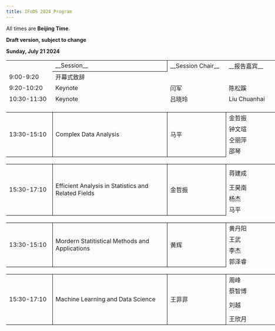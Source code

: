 ```yaml
---
title: IFoDS 2024 Program
---
```


All times are **Beijing Time**. 

**Draft version, subject to change**

**Sunday, July 21 2024**

<table width="4518" border="0" cellpadding="0" cellspacing="0" style='width:2259.00pt;border-collapse:collapse;table-layout:fixed;'>
   <col width="154.50" style='mso-width-source:userset;mso-width-alt:3296;'/>
   <col width="420" style='mso-width-source:userset;mso-width-alt:8960;'/>
   <col width="196.50" style='mso-width-source:userset;mso-width-alt:4192;'/>
   <col width="156" style='mso-width-source:userset;mso-width-alt:3328;'/>
   <col width="414" style='mso-width-source:userset;mso-width-alt:8832;'/>
   <col width="1125" style='mso-width-source:userset;mso-width-alt:24000;'/>
   <col width="108" span="19" style='width:54.00pt;'/>
   <tr height="30" style='height:15.00pt;'>
    <td class="xl65" height="30" width="154.50" style='height:15.00pt;width:77.25pt;'></td>
    <td class="xl66" width="420" style='width:210.00pt;border-top:.5pt solid windowtext;border-right:.5pt solid windowtext;border-bottom:.5pt solid windowtext;' x:str>__Session__</td>
    <td class="xl66" width="196.50" style='width:98.25pt;' x:str>__Session Chair__</td>
    <td class="xl66" width="156" style='width:78.00pt;' x:str>__报告嘉宾__</td>
    <td class="xl66" width="414" style='width:207.00pt;' x:str>__报告人单位__</td>
    <td class="xl66" width="1125" style='width:562.50pt;' x:str>__报告题目__</td>
    <td width="108" style='width:54.00pt;'></td>
    <td width="108" style='width:54.00pt;'></td>
    <td width="108" style='width:54.00pt;'></td>
    <td width="108" style='width:54.00pt;'></td>
    <td width="108" style='width:54.00pt;'></td>
    <td width="108" style='width:54.00pt;'></td>
    <td width="108" style='width:54.00pt;'></td>
    <td width="108" style='width:54.00pt;'></td>
    <td width="108" style='width:54.00pt;'></td>
    <td width="108" style='width:54.00pt;'></td>
    <td width="108" style='width:54.00pt;'></td>
    <td width="108" style='width:54.00pt;'></td>
    <td width="108" style='width:54.00pt;'></td>
    <td width="108" style='width:54.00pt;'></td>
    <td width="108" style='width:54.00pt;'></td>
    <td width="108" style='width:54.00pt;'></td>
    <td width="108" style='width:54.00pt;'></td>
    <td width="108" style='width:54.00pt;'></td>
    <td width="108" style='width:54.00pt;'></td>
   </tr>
   <tr height="30" style='height:15.00pt;'>
    <td class="xl65" height="30" style='height:15.00pt;' x:str>9:00-9:20</td>
    <td class="xl67" x:str>开幕式致辞</td>
    <td class="xl66"></td>
    <td class="xl66"></td>
    <td class="xl66"></td>
    <td class="xl66"></td>
    <td colspan="19" style='mso-ignore:colspan;'></td>
   </tr>
   <tr height="30" style='height:15.00pt;'>
    <td class="xl67" height="30" style='height:15.00pt;' x:str>9:20-10:20</td>
    <td class="xl67" x:str>Keynote</td>
    <td class="xl67" x:str>闫军</td>
    <td class="xl67" x:str>陈松蹊</td>
    <td class="xl68" x:str>北京大学</td>
    <td class="xl65" x:str>经济系统数字孪生</td>
    <td class="xl69" colspan="19" style='mso-ignore:colspan;'></td>
   </tr>
   <tr height="30" style='height:15.00pt;'>
    <td class="xl70" height="30" style='height:15.00pt;' x:str>10:30-11:30</td>
    <td class="xl70" x:str>Keynote</td>
    <td class="xl70" x:str>吕晓玲</td>
    <td class="xl67" x:str>Liu Chuanhai</td>
    <td class="xl71" x:str>Purdue University</td>
    <td class="xl71" x:str>First Principles of Advanced Data Analysis: the Prediction Principle</td>
    <td class="xl69" colspan="19" style='mso-ignore:colspan;'></td>
   </tr>
   <tr height="31" style='height:15.50pt;'>
    <td class="xl72" height="31" colspan="6" style='height:15.50pt;border-right:.5pt solid windowtext;border-bottom:.5pt solid windowtext;'></td>
    <td class="xl69" colspan="19" style='mso-ignore:colspan;'></td>
   </tr>
   <tr height="30" style='height:15.00pt;'>
    <td class="xl75" height="120" rowspan="4" style='height:60.00pt;border-right:.5pt solid windowtext;border-bottom:.5pt solid windowtext;' x:str>13:30-15:10</td>
    <td class="xl76" rowspan="4" style='border-right:.5pt solid windowtext;border-bottom:.5pt solid windowtext;' x:str>Complex Data Analysis</td>
    <td class="xl75" rowspan="4" style='border-right:.5pt solid windowtext;border-bottom:.5pt solid windowtext;' x:str>马平</td>
    <td class="xl67" x:str>金哲振</td>
    <td class="xl71" x:str>哥伦比亚大学</td>
    <td class="xl71" x:str>On detecting the effect of exposure mixture</td>
    <td class="xl69" colspan="19" style='mso-ignore:colspan;'></td>
   </tr>
   <tr height="30" style='height:15.00pt;'>
    <td class="xl67" x:str>钟文瑄</td>
    <td class="xl71" x:str>University of Georgia</td>
    <td class="xl71" x:str>MedReader: a query-based multisource AI learner of medical publications</td>
    <td class="xl69" colspan="19" style='mso-ignore:colspan;'></td>
   </tr>
   <tr height="30" style='height:15.00pt;'>
    <td class="xl68" x:str>仝丽萍</td>
    <td class="xl71" x:str>Advocate Aurora Healthcare</td>
    <td class="xl71" x:str>Statistics in Hospital Research and Quality Improvement Projects</td>
    <td class="xl69" colspan="19" style='mso-ignore:colspan;'></td>
   </tr>
   <tr height="30" style='height:15.00pt;'>
    <td class="xl67" x:str>邵琴</td>
    <td class="xl71" x:str>University of Toledo</td>
    <td class="xl71" x:str>Forecasting Interval for Autoregressive Time Series with trend</td>
    <td class="xl69" colspan="19" style='mso-ignore:colspan;'></td>
   </tr>
   <tr height="30" style='height:15.00pt;'>
    <td class="xl81" height="30" colspan="6" style='height:15.00pt;border-right:.5pt solid windowtext;border-bottom:.5pt solid windowtext;'></td>
    <td class="xl69" colspan="19" style='mso-ignore:colspan;'></td>
   </tr>
   <tr height="73.50" style='height:36.75pt;mso-height-source:userset;mso-height-alt:735;'>
    <td class="xl84" height="163.50" rowspan="4" style='height:81.75pt;border-right:.5pt solid windowtext;border-bottom:.5pt solid windowtext;' x:str>15:30-17:10</td>
    <td class="xl85" rowspan="4" style='border-right:.5pt solid windowtext;border-bottom:.5pt solid windowtext;' x:str>Efficient Analysis in Statistics and Related Fields</td>
    <td class="xl84" rowspan="4" style='border-right:.5pt solid windowtext;border-bottom:.5pt solid windowtext;' x:str>金哲振</td>
    <td class="xl67" x:str>蒋建成</td>
    <td class="xl71" x:str>University of North Carolina</td>
    <td class="xl86" x:str>Partition-Insensitive Parallel ADMM Algorithm for High-dimensional Linear Models</td>
    <td class="xl69" colspan="19" style='mso-ignore:colspan;'></td>
   </tr>
   <tr height="30" style='height:15.00pt;'>
    <td class="xl67" x:str>王昊南</td>
    <td class="xl71" x:str>Colorado State University</td>
    <td class="xl71" x:str>Recent developments for multi-channel factor analysis</td>
    <td class="xl69" colspan="19" style='mso-ignore:colspan;'></td>
   </tr>
   <tr height="30" style='height:15.00pt;'>
    <td class="xl67" x:str>杨杰</td>
    <td class="xl71" x:str>University of Illinois at Chicago</td>
    <td class="xl71" x:str>Statistical Models for Categorical Data Analysis</td>
    <td class="xl69" colspan="19" style='mso-ignore:colspan;'></td>
   </tr>
   <tr height="30" style='height:15.00pt;'>
    <td class="xl67" x:str>马平</td>
    <td class="xl71" x:str>University of Georgia</td>
    <td class="xl71" x:str>Statistical Computing Meets Quantum Computing</td>
    <td class="xl69" colspan="19" style='mso-ignore:colspan;'></td>
   </tr>
   <tr height="30" style='height:15.00pt;'>
    <td class="xl81" height="30" colspan="6" style='height:15.00pt;border-right:.5pt solid windowtext;border-bottom:.5pt solid windowtext;'></td>
    <td colspan="19" style='mso-ignore:colspan;'></td>
   </tr>
   <tr height="30" style='height:15.00pt;'>
    <td class="xl84" height="120" rowspan="4" style='height:60.00pt;border-right:.5pt solid windowtext;border-bottom:.5pt solid windowtext;' x:str>13:30-15:10</td>
    <td class="xl91" rowspan="4" style='border-right:.5pt solid windowtext;border-bottom:.5pt solid windowtext;' x:str>Mordern Statitistical Methods and Applications</td>
    <td class="xl92" rowspan="4" style='border-right:.5pt solid windowtext;border-bottom:.5pt solid windowtext;' x:str>黄辉</td>
    <td class="xl71" x:str>黄丹阳</td>
    <td class="xl71" x:str>中国人民大学</td>
    <td class="xl71" x:str>Transfer Learning in High-Dimensional Network Regression Model</td>
    <td colspan="19" style='mso-ignore:colspan;'></td>
   </tr>
   <tr height="30" style='height:15.00pt;'>
    <td class="xl71" x:str>王武</td>
    <td class="xl71" x:str>中国人民大学</td>
    <td class="xl71" x:str>基于产业链网络矩阵的股票价格预测图模型</td>
    <td colspan="19" style='mso-ignore:colspan;'></td>
   </tr>
   <tr height="30" style='height:15.00pt;'>
    <td class="xl71" x:str>李杰</td>
    <td class="xl71" x:str>中国人民大学</td>
    <td class="xl71" x:str>Testing conditional quantile independence with functional covariate</td>
    <td colspan="19" style='mso-ignore:colspan;'></td>
   </tr>
   <tr height="30" style='height:15.00pt;'>
    <td class="xl71" x:str>郭泽睿</td>
    <td class="xl71" x:str>中山大学</td>
    <td class="xl71" x:str>Unified Principal Components Analysis of Irregularly Observed Functional Time Series</td>
    <td colspan="19" style='mso-ignore:colspan;'></td>
   </tr>
   <tr height="30" style='height:15.00pt;'>
    <td class="xl97" height="30" colspan="6" style='height:15.00pt;border-right:.5pt solid windowtext;border-bottom:.5pt solid windowtext;'></td>
    <td colspan="19" style='mso-ignore:colspan;'></td>
   </tr>
   <tr height="30" style='height:15.00pt;'>
    <td class="xl84" height="150" rowspan="4" style='height:75.00pt;border-right:.5pt solid windowtext;border-bottom:.5pt solid windowtext;' x:str>15:30-17:10</td>
    <td class="xl100" rowspan="4" style='border-right:.5pt solid windowtext;border-bottom:.5pt solid windowtext;' x:str>Machine Learning and Data Science</td>
    <td class="xl92" rowspan="4" style='border-right:.5pt solid windowtext;border-bottom:.5pt solid windowtext;' x:str>王菲菲</td>
    <td class="xl71" x:str>周峰</td>
    <td class="xl71" x:str>中国人民大学</td>
    <td class="xl71" x:str>Accelerating Convergence in Bayesian Few-Shot Classification</td>
    <td colspan="19" style='mso-ignore:colspan;'></td>
   </tr>
   <tr height="30" style='height:15.00pt;'>
    <td class="xl71" x:str>蔡智博</td>
    <td class="xl71" x:str>中国人民大学</td>
    <td class="xl71" x:str>A Variable Selection Tree and Its Random Forest</td>
    <td colspan="19" style='mso-ignore:colspan;'></td>
   </tr>
   <tr height="60" style='height:30.00pt;'>
    <td class="xl71" x:str>刘越</td>
    <td class="xl71" x:str>中国人民大学</td>
    <td class="xl86" x:str>Quantifying Individual Risk for Binary Outcome:<br/>Bounds and Inference</td>
    <td colspan="19" style='mso-ignore:colspan;'></td>
   </tr>
   <tr height="30" style='height:15.00pt;'>
    <td class="xl71" x:str>王欣月</td>
    <td class="xl71" x:str>Rutgers University</td>
    <td class="xl71" x:str>U.S.-U.K. PETs Prize Challenge: Anomaly Detection via Privacy-Enhanced Federated Learning</td>
    <td colspan="19" style='mso-ignore:colspan;'></td>
   </tr>
  </table>